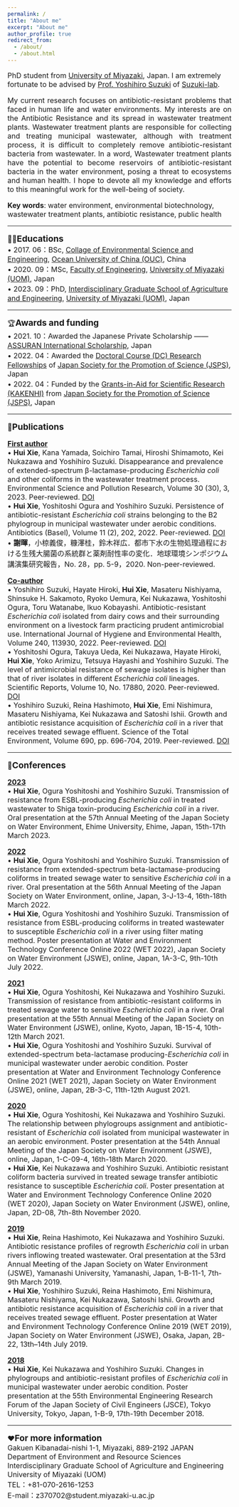 ```yaml
---
permalink: /
title: "About me"
excerpt: "About me"
author_profile: true
redirect_from: 
  - /about/
  - /about.html
---
```


<html>
<body>
<font size="3">
<P> PhD student from <a href="https://www.miyazaki-u.ac.jp/english/" target="_blank" >University of Miyazaki</a>, Japan. I am extremely fortunate to be advised by <a href="https://srhumdb.miyazaki-u.ac.jp/html/653_en.html" target="_blank" >Prof. Yoshihiro Suzuki</a> of <a href="http://www.suzuki-labo.com/" target="_blank" >Suzuki-lab</a>. <br /></p>
<p style="text-align:justify; text-justify:inter-ideograph;"> 
My current research focuses on antibiotic-resistant problems that faced in human life and water environments. My interests are on the Antibiotic Resistance and its spread in wastewater treatment plants. Wastewater treatment plants are responsible for collecting and treating municipal wastewater, although with treatment process, it is difficult to completely remove antibiotic-resistant bacteria from wastewater. In a word, Wastewater treatment plants have the potential to become reservoirs of antibiotic-resistant bacteria in the water environment, posing a threat to ecosystems and human health. I hope to devote all my knowledge and efforts to this meaningful work for the well-being of society.<br /></p>
<b>Key words</b>: water environment, environmental biotechnology, wastewater treatment plants, antibiotic resistance, public health
<hr />  

<P>👩‍🎓<b><big>Educations</big></b><br>
 • 2017. 06：BSc, <a href="http://eweb.ouc.edu.cn/ese/" target="_blank" >Collage of Environmental Science and Engineering</a>, <a href="http://eweb.ouc.edu.cn/" target="_blank" >Ocean University of China (OUC)</a>, China <br>
 • 2020. 09：MSc, <a href="https://www.miyazaki-u.ac.jp/tech/english/index_en.html" target="_blank" >Faculty of Engineering</a>, <a href="https://www.miyazaki-u.ac.jp/english/" target="_blank" >University of Miyazaki (UOM)</a>, Japan <br>
 • 2023. 09：PhD, <a href="https://www.miyazaki-u.ac.jp/tech/agr_eng/english/index.html" target="_blank" >Interdisciplinary Graduate School of Agriculture and Engineering</a>, <a href="https://www.miyazaki-u.ac.jp/english/" target="_blank" >University of Miyazaki (UOM)</a>, Japan <br>  
</p>
<hr />  

<P>🏆<b><big>Awards and funding</big></b><br>
 • 2021. 10：Awarded the Japanese Private Scholarship —— <a href="http://as-isf.com/" target="_blank" >ASSURAN International Scholarship</a>, Japan <br>
 • 2022. 04：Awarded the <a href="https://www.jsps.go.jp/english/e-pd/" target="_blank" >Doctoral Course (DC) Research Fellowships</a> of <a href="https://www.jsps.go.jp/english/" target="_blank" >Japan Society for the Promotion of Science (JSPS)</a>, Japan <br>
 • 2022. 04：Funded by the <a href="https://www.jsps.go.jp/english/e-grants/" target="_blank" >Grants-in-Aid for Scientific Research (KAKENHI)</a> from <a href="https://www.jsps.go.jp/english/" target="_blank" >Japan Society for the Promotion of Science (JSPS)</a>, Japan <br>
</p>
<hr />  

<P>📝<b><big>Publications</big></b><br>
<P><b><u>First author</u></b><br> 
• <b>Hui Xie</b>, Kana Yamada, Soichiro Tamai, Hiroshi Shimamoto, Kei Nukazawa and Yoshihiro Suzuki. Disappearance and prevalence of extended-spectrum β-lactamase-producing <i>Escherichia coli</i> and other coliforms in the wastewater treatment process. Environmental Science and Pollution Research, Volume 30 (30), 3, 2023. Peer-reviewed. <a href="https://doi.org/10.1007/s11356-023-28382-3" target="_blank" >DOI</a> <br>
• <b>Hui Xie</b>, Yoshitoshi Ogura and Yoshihiro Suzuki. Persistence of antibiotic-resistant <i>Escherichia coli</i> strains belonging to the B2 phylogroup in municipal wastewater under aerobic conditions. Antibiotics (Basel), Volume 11 (2), 202, 2022. Peer-reviewed. <a href="https://doi.org/10.3390/antibiotics11020202" target="_blank" >DOI</a> <br> 
• <b>謝暉</b>，小椋義俊，糠澤桂，鈴木祥広．都市下水の生物処理過程における生残大腸菌の系統群と薬剤耐性率の変化．地球環境シンポジウム講演集研究報告，No. 28，pp. 5-9，2020. Non-peer-reviewed. <br>
</p>

<P><b><u>Co-author</u></b><br>
• Yoshihiro Suzuki, Hayate Hiroki, <b>Hui Xie</b>, Masateru Nishiyama, Shinsuke H. Sakamoto, Ryoko Uemura, Kei Nukazawa, Yoshitoshi Ogura, Toru Watanabe, Ikuo Kobayashi. Antibiotic-resistant <i>Escherichia coli</i> isolated from dairy cows and their surrounding environment on a livestock farm practicing prudent antimicrobial use. International Journal of Hygiene and Environmental Health, Volume 240, 113930, 2022. Peer-reviewed. <a href="https://doi.org/10.1016/j.ijheh.2022.113930" target="_blank" >DOI</a> <br> 
• Yoshitoshi Ogura, Takuya Ueda, Kei Nukazawa, Hayate Hiroki, <b>Hui Xie</b>, Yoko Arimizu, Tetsuya Hayashi and Yoshihiro Suzuki. The level of antimicrobial resistance of sewage isolates is higher than that of river isolates in different <i>Escherichia coli</i> lineages. Scientific Reports, Volume 10, No. 17880, 2020. Peer-reviewed. <a href="https://doi.org/10.1038/s41598-020-75065-x" target="_blank" >DOI</a> <br> 
• Yoshihiro Suzuki, Reina Hashimoto, <b>Hui Xie</b>, Emi Nishimura, Masateru Nishiyama, Kei Nukazawa and Satoshi Ishii. Growth and antibiotic resistance acquisition of <i>Escherichia coli</i> in a river that receives treated sewage effluent. Science of the Total Environment, Volume 690, pp. 696-704, 2019. Peer-reviewed. <a href="https://doi.org/10.1016/j.scitotenv.2019.07.050" target="_blank" >DOI</a> <br> 
</p>
<hr />

<P>🎤<b><big>Conferences</big></b><br>
<P><b><u>2023</u></b><br>
•	<b>Hui Xie</b>, Ogura Yoshitoshi and Yoshihiro Suzuki. Transmission of resistance from ESBL-producing <i>Escherichia coli</i> in treated wastewater to Shiga toxin-producing <i>Escherichia coli</i> in a river. Oral presentation at the 57th Annual Meeting of the Japan Society on Water Environment, Ehime University, Ehime, Japan, 15th-17th March 2023.<br>

<P><b><u>2022</u></b><br>
•	<b>Hui Xie</b>, Ogura Yoshitoshi and Yoshihiro Suzuki. Transmission of resistance from extended-spectrum beta-lactamase-producing coliforms in treated sewage water to sensitive <i>Escherichia coli</i> in a river. Oral presentation at the 56th Annual Meeting of the Japan Society on Water Environment, online, Japan, 3-J-13-4, 16th-18th March 2022.<br>
•	<b>Hui Xie</b>, Ogura Yoshitoshi and Yoshihiro Suzuki. Transmission of resistance from ESBL-producing coliforms in treated wastewater to susceptible <i>Escherichia coli</i> in a river using filter mating method. Poster presentation at Water and Environment Technology Conference Online 2022 (WET 2022), Japan Society on Water Environment (JSWE), online, Japan, 1A-3-C, 9th-10th July 2022.<br>

<P><b><u>2021</u></b><br>
•	<b>Hui Xie</b>, Ogura Yoshitoshi, Kei Nukazawa and Yoshihiro Suzuki. Transmission of resistance from antibiotic-resistant coliforms in treated sewage water to sensitive <i>Escherichia coli</i> in a river. Oral presentation at the 55th Annual Meeting of the Japan Society on Water Environment (JSWE), online, Kyoto, Japan, 1B-15-4, 10th-12th March 2021.<br>
•	<b>Hui Xie</b>, Ogura Yoshitoshi and Yoshihiro Suzuki. Survival of extended-spectrum beta-lactamase producing-<i>Escherichia coli</i> in municipal wastewater under aerobic condition. Poster presentation at Water and Environment Technology Conference Online 2021 (WET 2021), Japan Society on Water Environment (JSWE), online, Japan, 2B-3-C, 11th-12th August 2021.<br>

<P><b><u>2020</u></b><br>
•	<b>Hui Xie</b>, Ogura Yoshitoshi, Kei Nukazawa and Yoshihiro Suzuki. The relationship between phylogroups assignment and antibiotic-resistant of <i>Escherichia coli</i> isolated from municipal wastewater in an aerobic environment. Poster presentation at the 54th Annual Meeting of the Japan Society on Water Environment (JSWE), online, Japan, 1-C-09-4, 16th-18th March 2020.<br>
•	<b>Hui Xie</b>, Kei Nukazawa and Yoshihiro Suzuki. Antibiotic resistant coliform bacteria survived in treated sewage transfer antibiotic resistance to susceptible <i>Escherichia coli</i>. Poster presentation at Water and Environment Technology Conference Online 2020 (WET 2020), Japan Society on Water Environment (JSWE), online, Japan, 2D-08, 7th-8th November 2020. <br>

<P><b><u>2019</u></b><br>
•	<b>Hui Xie</b>, Reina Hashimoto, Kei Nukazawa and Yoshihiro Suzuki. Antibiotic resistance profiles of regrowth <i>Escherichia coli</i> in urban rivers inflowing treated wastewater. Oral presentation at the 53rd Annual Meeting of the Japan Society on Water Environment (JSWE), Yamanashi University, Yamanashi, Japan, 1-B-11-1, 7th-9th March 2019.<br>
•	<b>Hui Xie</b>, Yoshihiro Suzuki, Reina Hashimoto, Emi Nishimura, Masateru Nishiyama, Kei Nukazawa, Satoshi Ishii. Growth and antibiotic resistance acquisition of <i>Escherichia coli</i> in a river that receives treated sewage effluent. Poster presentation at Water and Environment Technology Conference Online 2019 (WET 2019), Japan Society on Water Environment (JSWE), Osaka, Japan, 2B-22, 13th–14th July 2019. <br>
  
<P><b><u>2018</u></b><br>
•	<b>Hui Xie</b>, Kei Nukazawa and Yoshihiro Suzuki. Changes in phylogroups and antibiotic-resistant profiles of <i>Escherichia coli</i> in municipal wastewater under aerobic condition. Poster presentation at the 55th Environmental Engineering Research Forum of the Japan Society of Civil Engineers (JSCE), Tokyo University, Tokyo, Japan, 1-B-9, 17th-19th December 2018. <br>
</p>  
<hr />

<P>♥<b><big>For more information</big></b><br>
Gakuen Kibanadai-nishi 1-1, Miyazaki, 889-2192 JAPAN <br>
Department of Environment and Resource Sciences <br>
Interdisciplinary Graduate School of Agriculture and Engineering <br>
University of Miyazaki (UOM) <br>
TEL：+81-070-2616-1253 <br>
E-mail：z370702@student.miyazaki-u.ac.jp <br>
<P>
